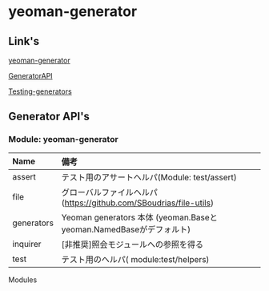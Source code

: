 
# yeoman-generator

## Link's

[yeoman-generator](https://github.com/yeoman/yeoman/wiki/Generators#wiki-frequently-asked-questions)

[GeneratorAPI](http://yeoman.github.io/generator/)

[Testing-generators](https://github.com/yeoman/generator/wiki/Testing-generators)

## Generator API's

### Module: yeoman-generator

| Name |備考 |
|:-|:-|
| assert      | テスト用のアサートヘルパ(Module: test/assert) |
| file        | グローバルファイルヘルパ(https://github.com/SBoudrias/file-utils) |
| generators | Yeoman generators 本体 (yeoman.Baseとyeoman.NamedBaseがデフォルト) |
| inquirer    | [非推奨]照会モジュールへの参照を得る |
| test        | テスト用のヘルパ( module:test/helpers) |




Modules




